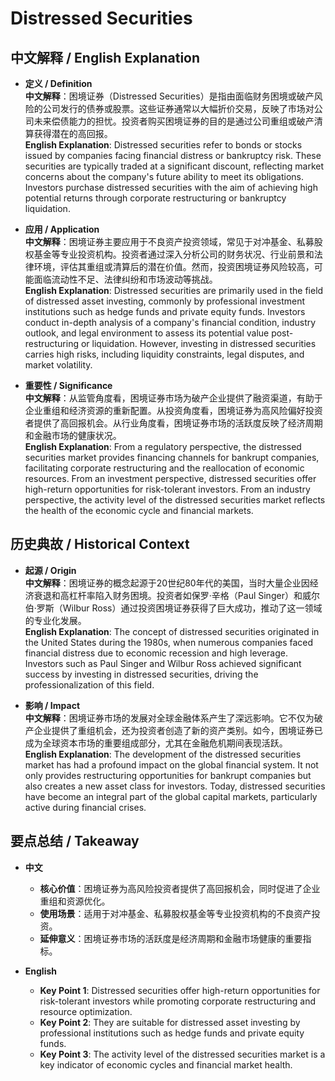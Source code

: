 # Distressed Securities

## 中文解释 / English Explanation

* **定义 / Definition**  
  **中文解释**：困境证券（Distressed Securities）是指由面临财务困境或破产风险的公司发行的债券或股票。这些证券通常以大幅折价交易，反映了市场对公司未来偿债能力的担忧。投资者购买困境证券的目的是通过公司重组或破产清算获得潜在的高回报。  
  **English Explanation**: Distressed securities refer to bonds or stocks issued by companies facing financial distress or bankruptcy risk. These securities are typically traded at a significant discount, reflecting market concerns about the company's future ability to meet its obligations. Investors purchase distressed securities with the aim of achieving high potential returns through corporate restructuring or bankruptcy liquidation.

* **应用 / Application**  
  **中文解释**：困境证券主要应用于不良资产投资领域，常见于对冲基金、私募股权基金等专业投资机构。投资者通过深入分析公司的财务状况、行业前景和法律环境，评估其重组或清算后的潜在价值。然而，投资困境证券风险较高，可能面临流动性不足、法律纠纷和市场波动等挑战。  
  **English Explanation**: Distressed securities are primarily used in the field of distressed asset investing, commonly by professional investment institutions such as hedge funds and private equity funds. Investors conduct in-depth analysis of a company's financial condition, industry outlook, and legal environment to assess its potential value post-restructuring or liquidation. However, investing in distressed securities carries high risks, including liquidity constraints, legal disputes, and market volatility.

* **重要性 / Significance**  
  **中文解释**：从监管角度看，困境证券市场为破产企业提供了融资渠道，有助于企业重组和经济资源的重新配置。从投资角度看，困境证券为高风险偏好投资者提供了高回报机会。从行业角度看，困境证券市场的活跃度反映了经济周期和金融市场的健康状况。  
  **English Explanation**: From a regulatory perspective, the distressed securities market provides financing channels for bankrupt companies, facilitating corporate restructuring and the reallocation of economic resources. From an investment perspective, distressed securities offer high-return opportunities for risk-tolerant investors. From an industry perspective, the activity level of the distressed securities market reflects the health of the economic cycle and financial markets.

## 历史典故 / Historical Context

* **起源 / Origin**  
  **中文解释**：困境证券的概念起源于20世纪80年代的美国，当时大量企业因经济衰退和高杠杆率陷入财务困境。投资者如保罗·辛格（Paul Singer）和威尔伯·罗斯（Wilbur Ross）通过投资困境证券获得了巨大成功，推动了这一领域的专业化发展。  
  **English Explanation**: The concept of distressed securities originated in the United States during the 1980s, when numerous companies faced financial distress due to economic recession and high leverage. Investors such as Paul Singer and Wilbur Ross achieved significant success by investing in distressed securities, driving the professionalization of this field.

* **影响 / Impact**  
  **中文解释**：困境证券市场的发展对全球金融体系产生了深远影响。它不仅为破产企业提供了重组机会，还为投资者创造了新的资产类别。如今，困境证券已成为全球资本市场的重要组成部分，尤其在金融危机期间表现活跃。  
  **English Explanation**: The development of the distressed securities market has had a profound impact on the global financial system. It not only provides restructuring opportunities for bankrupt companies but also creates a new asset class for investors. Today, distressed securities have become an integral part of the global capital markets, particularly active during financial crises.

## 要点总结 / Takeaway

* **中文**  
  - **核心价值**：困境证券为高风险投资者提供了高回报机会，同时促进了企业重组和资源优化。  
  - **使用场景**：适用于对冲基金、私募股权基金等专业投资机构的不良资产投资。  
  - **延伸意义**：困境证券市场的活跃度是经济周期和金融市场健康的重要指标。

* **English**  
  - **Key Point 1**: Distressed securities offer high-return opportunities for risk-tolerant investors while promoting corporate restructuring and resource optimization.  
  - **Key Point 2**: They are suitable for distressed asset investing by professional institutions such as hedge funds and private equity funds.  
  - **Key Point 3**: The activity level of the distressed securities market is a key indicator of economic cycles and financial market health.